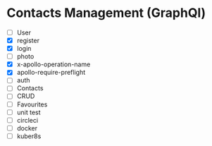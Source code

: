 # Contacts Management (GraphQl)

* [ ]  User
  * [X]  register
  * [X]  login
  * [ ]  photo
  * [X]  x-apollo-operation-name
  * [X]  apollo-require-preflight
  * [ ]  auth
* [ ]  Contacts
  * [ ]  CRUD
* [ ]  Favourites
* [ ]  unit test
* [ ]  circleci
* [ ]  docker
* [ ]  kuber8s
